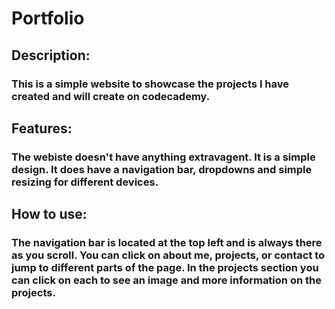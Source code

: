 # Portfolio
## Description: 
### This is a simple website to showcase the projects I have created and will create on codecademy.
## Features: 
### The webiste doesn't have anything extravagent. It is a simple design. It does have a navigation bar, dropdowns and simple resizing for different devices.
## How to use: 
### The navigation bar is located at the top left and is always there as you scroll. You can click on about me, projects, or contact to jump to different parts of the page. In the projects section you can click on each to see an image and more information on the projects.
